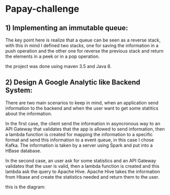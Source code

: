 # Papay-challenge

## 1) Implementing an immutable queue:

The key point here is realize that a queue can be seen as a reverse stack, with this in mind I defined two stacks, one for saving the information in a push operation and the other one for reverse the previous stack and return the elements in a peek or in a pop operation.

the project was done using maven 3.5 and Java 8.

## 2) Design A Google Analytic like Backend System:

There are two main scenarios to keep in mind, when an application send information to the backend and when the user want to get some statitics about the information.

In the first case, the client send the information in asyncronous way to an API Gateway that validates that the app is allowed to send information, then a lambda function is created for mapping the information to a specific format and send this information to a event queue, in this case I chose Kafka. The information is taken by a server using Spark and put into a HBase database.


In the second case, an user ask for some statistics and an API Gateway validates that the user is valid, then a lambda function is created and this lambda ask the query to Apache Hive. Apache Hive takes the information from Hbase and create the statistics needed and return them to the user.

this is the diagram:




